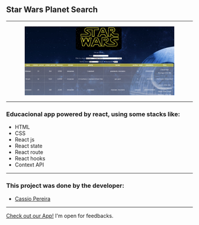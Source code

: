 ## Star Wars Planet Search

---
<div align='center'>
  <img src=/src/images/landing-page.png alt='landing-page' width=80% />
</div>

---

### Educacional app powered by react, using some stacks like:
 - HTML
 - CSS
 - React js
 - React state
 - React route
 - React hooks
 - Context API

---

### This project was done by the developer:
 - [Cassio Pereira](https://github.com/cassiorodp)

---

[Check out our App!](https://cassiorodp.github.io/star-wars-planet-search/)
I'm open for feedbacks.
